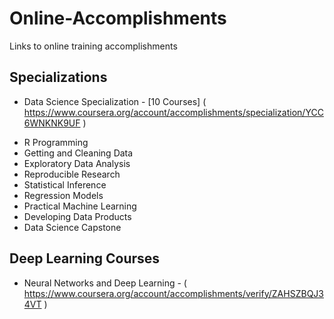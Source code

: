 # Online-Accomplishments
Links to online training accomplishments
## Specializations
* Data Science Specialization - [10 Courses]  ( https://www.coursera.org/account/accomplishments/specialization/YCC6WNKNK9UF )
- R Programming
- Getting and Cleaning Data
- Exploratory Data Analysis
- Reproducible Research
- Statistical Inference
- Regression Models
- Practical Machine Learning
- Developing Data Products
- Data Science Capstone
## Deep Learning Courses
* Neural Networks and Deep Learning - ( https://www.coursera.org/account/accomplishments/verify/ZAHSZBQJ34VT )
